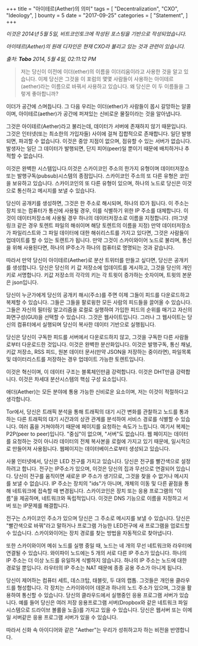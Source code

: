 +++
title = "아이테르(Aether)의 의미"
tags = [
    "Decentralization",
    "CXO",
    "Ideology",
]
bounty = 5
date = "2017-09-25"
categories = [
    "Statement",
]
+++

*이것은 2014년 5월 5일, 비트코인토크에 작성된 포스팅을 기반으로 작성되었습니다.*

*아이테르(Aether)의 원래 디자인은 현재 CXO라 불리고 있는 것과 관련이 있습니다.*

*출처: **Tobo** 2014, 5월 4일, 02:11:12 PM*
>저는 당신이 이전에 이더(ether)의 이름을 이더리움이라고 사용한 것을 알고 있습니다. 
이제 당신은 그것을 이 포럼의 몇몇 사람들이 사용하는 아이테르(aether)라는 이름으로 바꿔서 사용하고 있습니다. 
왜 당신은 이 두 이름들을 그렇게 좋아합니까?

이더가 공간에 스며듭니다. 그 다음 우리는 이더(ether)가 사람들이 몹시 갈망하는 알콜이며, 
아이테르(aether)가 공간에 퍼져있는 신비로운 물질이라는 것을 알아냅니다.

그것은 아이테르(Aether)라고 불리는데, 데이터가 서버에 존재하지 않기 때문입니다.
그것은 인터넷(또는 최소한의 가입자들) 사이에 걸쳐 집합적으로 존재합니다.
일단 발행되면, 파괴할 수 없습니다. 이것은 중앙 지점이 없으며, 점유할 수 있는 서버가 없습니다.
발생자는 일단 그 데이터가 발행되면, 단지 피어(peer)일 뿐이기 때문에 배치하거나 추적할 수 없습니다.

이것은 완벽한 시스템입니다.이것은 스카이코인 주소의 한가지 유형이며 데이터저장소 또는 발행구독(pubsub)시스템의 종점입니다.
스카이코인 주소의 또 다른 유형은 코인을 보유하고 있습니다.
스카이코인의 또 다른 유형이 있으며, 하나의 노드로 당신은 이것으로 통신하고 메시지를 보낼 수 있습니다.

당신이 공개키를 생성하면, 그것은 한 주소로 해시되며, 하나의 ID가 됩니다.
이 주소는 장치 또는 컴퓨터가 통신에 사용될 경우, 이를 식별하기 위한 IP 주소를 대체합니다.
이것이 데이터저장소에 사용될 경우 하나의 데이터저장소로 이름을 지정합니다.
(마그넷 링크 같은 경우 토렌트 파일의 해쉬이며 해당 토렌트의 이름을 지정)
만약 데이터저장소가 파일리스트와 그 파일 데이터에 대한 해쉬리스트를 가지고 있다면, 
그것은 사람들이 업데이트를 할 수 있는 토렌트가 됩니다.
만약 그것이 스카이와이어 노드로 불리며, 통신을 위해 사용된다면, 
하나의 IP주소가 하나의 컴퓨터로 명명되는 것과 같습니다. 

따라서 만약 당신이 아이테르(Aether)로 분산 트위터를 만들고 싶다면, 당신은 공개키를 생성합니다.
당신은 당신의 키 값 저장소에 업데이트를 게시하고, 그것을 당신의 개인키로 서명합니다. 
키값 저장소의 각각의 키는 각 트윗이 증가하는 숫자이며, 트윗의 본문은 json입니다.

당신이 누군가에게 당신의 공개키 해시(주소)를 주면 이제 그들이 피드를 다운로드하고 복제할 수 있습니다. 
그들은 그들을 팔로윙한 모든 사람의 피드들을 끌어올 수 있습니다. 
그들은 자신의 필터링 알고리즘을 로컬로 실행하여 가입한 피드의 순위를 매기고 자신의 화면구성(GUI)을 선택할 수 있습니다.
그것은 웹사이트입니다. 그러나 그 웹사이트는 당신의 컴퓨터에서 실행되며 당신이 복사한 데이터 기반으로 실행됩니다.

당신은 당신이 구독한 피드를 서버에서 다운로드하지 않고, 그것을 구독한 
다른 사람들로부터 다운로드한 것입니다.
이것은 완벽한 분산화입니다. 이것은 발행구독, 통신 채널, 키값 저장소, 
RSS 피드, 원본 데이터 문서(만약 JSON을 저장하는 중이라면), 
파일목록 및 데이터리스트를 저장하는 경우 업데이트 가능한 토렌트입니다.

이것은 혁신이며, 이 데이터 구조는 블록체인만큼 강력합니다.
이것은 DHT만큼 강력합니다.
이것은 차세대 분산시스템의 핵심 구성 요소입니다.

애더(Aether)는 모든 분야에 통용 가능한 신비로운 요소이며, 
저는 이것이 적절하다고 생각합니다.

Tor에서, 당신은 트래픽 분석을 통해 트래픽의 대기 시간 변화를 관찰하고 노드를 
통과하는 다른 트래픽의 대기 시간과의 상관 관계를 분석하여 서비스 경로를 식별할 수 있습니다.
여러 홉을 거쳐야하기 때문에 페이지를 요청하는 속도가 느립니다. 
여기서 복제는 P2P(peer to peer)입니다.
"중심"이 없으며, "서버"도 없습니다. 
웹 페이지는 데이터를 요청하는 것이 아니라 데이터의 전체 복사본을 로컬에 가지고 
있기 때문에, 일시적으로 만들어져 사용됩니다.
웹페이지는 데이터베이스로부터 생성되고 있습니다.

사물 인터넷에서, 당신은 LED 전구를 가지고 있습니다. 
당신은 전구를 빨간색으로 설정하려고 합니다. 전구는 IP주소가 있으며, 이것은 당신의 
집과 무선으로 연결되어 있습니다. 당신이 전구를 움직이면 새로운 IP 주소가 생기므로, 
그것을 찾을 수 없거나 메시지를 보낼 수 없습니다. 
IP 주소는 장치의 "ids"가 아니며, 개체의 이동 및 다른 끝점을 통해 네트워크에 접속할 때 변경됩니다.
스카이코인은 장치 또는 응용 프로그램의 "이름"을 제공하며, 네트워크와 독립적입니다.
이것은 DNS 기능으로 이름을 지정하고 서버 또는 IP문제를 해결합니다.

전구는 스카이코인 주소가 있으며 당신은 그 주소로 메시지를 보낼 수 있습니다.
당신은 "빨간색으로 바꿔"라고 말하거나 프로그램 가능한 LED전구에 새 프로그램을 업로드할 수 있습니다.
스카이와이어는 장치 경로를 찾는 방법을 자동적으로 찾아냅니다.

또한 스카이와이어 메쉬 노드를 실행 중일 때, 
노드는 네 개의 무선 네트워크와 라우터에 연결될 수 있습니다.
와이파이 노드에는 5 개의 서로 다른 IP 주소가 있습니다. 
하나의 IP 주소는 더 이상 노드를 유일하게 식별하지 않습니다. 
하나의 IP 주소는 노드에 대한 경로일 뿐입니다. 
라우터의 IP 주소는 NAT 때문에 종종 공용 주소가 아니게 됩니다.

당신이 제어하는 컴퓨터 세트, 데스크탑, 태블릿, 두 대의 랩톱.
그것들은 개인용 클라우드를 형성합니다.
각 장치는 스카이와이어 데몬과 하나의 노드 주소가 있으며, 그것을 활용하여 통신할 수 있습니다.
당신의 클라우드에서 실행중인 응용 프로그램 서버가 있습니다.
예를 들어 당신은 여러 저장 응용프로그램 서버(Dropbox와 같은 
네트워크 파일 시스템으로 드라이브 볼륨을 노출)를 가지고 있을 수 있습니다.
당신은 웹서버 또는 이메일 서버같은 응용 프로그램 서버가 있을 수 있습니다.

따라서 신화 속 아이디어와 같은 "Aether"는 우리가 성취하고자 하는 비전을 반영합니다.
